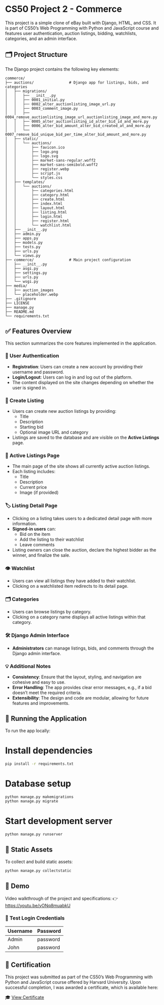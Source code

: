 # CS50 Project 2 - Commerce

This project is a simple clone of eBay built with Django, HTML, and CSS. It is part of CS50’s Web Programming with Python and JavaScript course and features user authentication, auction listings, bidding, watchlists, categories, and an admin interface.

## 🗂️ Project Structure

The Django project contains the following key elements:

```
commerce/
├── auctions/                # Django app for listings, bids, and categories
│   ├── migrations/
│   │   ├── __init__.py
│   │   ├── 0001_initial.py
│   │   ├── 0002_alter_auctionlisting_image_url.py
│   │   ├── 0003_comment_image.py
│   │   ├── 0004_remove_auctionlisting_image_url_auctionlisting_image_and_more.py
│   │   ├── 0005_alter_auctionlisting_id_alter_bid_id_and_more.py
│   │   ├── 0006_alter_bid_amount_alter_bid_created_at_and_more.py
│   │   └── 0007_remove_bid_unique_bid_per_time_alter_bid_amount_and_more.py
│   ├── static/
│   │   └── auctions/
│   │       ├── favicon.ico
│   │       ├── logo.png
│   │       ├── logo.svg
│   │       ├── market-sans-regular.woff2
│   │       ├── market-sans-semibold.woff2
│   │       ├── register.webp
│   │       ├── script.js
│   │       └── styles.css
│   ├── templates/
│   │   └── auctions/
│   │       ├── categories.html
│   │       ├── category.html
│   │       ├── create.html
│   │       ├── index.html
│   │       ├── layout.html
│   │       ├── listing.html
│   │       ├── login.html
│   │       ├── register.html
│   │       └── watchlist.html
│   ├── __init__.py
│   ├── admin.py
│   ├── apps.py
│   ├── models.py
│   ├── tests.py
│   ├── urls.py
│   └── views.py
├── commerce/                # Main project configuration
│   ├── __init__.py
│   ├── asgi.py
│   ├── settings.py
│   ├── urls.py
│   └── wsgi.py
├── media/
│   ├── auction_images
│   └── placeholder.webp
├── .gitignore
├── LICENSE
├── manage.py
├── README.md
└── requirements.txt
```

## ✅ Features Overview

This section summarizes the core features implemented in the application.

### 🔑 User Authentication
  - **Registration**: Users can create a new account by providing their username and password.
  - **Login/Logout**: Users can log in and log out of the platform.
  - The content displayed on the site changes depending on whether the user is signed in.

### 📝 Create Listing
  - Users can create new auction listings by providing:
    - Title
    - Description
    - Starting bid
    - Optional image URL and category
  - Listings are saved to the database and are visible on the **Active Listings** page.

### 📄 Active Listings Page
  - The main page of the site shows all currently active auction listings.
  - Each listing includes:
    - Title
    - Description
    - Current price
    - Image (if provided)

### 🏷️ Listing Detail Page
  - Clicking on a listing takes users to a dedicated detail page with more information.
  - **Signed-in users** can:
    - Bid on the item
    - Add the listing to their watchlist
    - Leave comments
  - Listing owners can close the auction, declare the highest bidder as the winner, and finalize the sale.

### 👁️ Watchlist
  - Users can view all listings they have added to their watchlist.
  - Clicking on a watchlisted item redirects to its detail page.

### 🗂️ Categories
  - Users can browse listings by category.
  - Clicking on a category name displays all active listings within that category.

### 🛠️ Django Admin Interface
  - **Administrators** can manage listings, bids, and comments through the Django admin interface.

### 💡 Additional Notes
  - **Consistency**: Ensure that the layout, styling, and navigation are cohesive and easy to use.
  - **Error Handling**: The app provides clear error messages, e.g., if a bid doesn’t meet the required criteria.
  - **Extensibility**: The design and code are modular, allowing for future features and improvements.

## 🚀 Running the Application

To run the app locally:

# Install dependencies

```bash
pip install -r requirements.txt
```

# Database setup

```bash
python manage.py makemigrations
python manage.py migrate
```

# Start development server

```bash
python manage.py runserver
```

## 🧱 Static Assets

To collect and build static assets:

```bash
python manage.py collectstatic
```

## 🎥 Demo

Video walkthrough of the project and specifications:
👉 https://youtu.be/yONq8muabkU

### 🔐 Test Login Credentials

| Username | Password |
|----------|----------|
|  Admin   | password |
|  John    | password |

## 📜 Certification
This project was submitted as part of the CS50’s Web Programming with Python and JavaScript course offered by Harvard University.
Upon successful completion, I was awarded a certificate, which is available here:

🎓 [View Certificate](https://certificates.cs50.io/6f5116d0-882d-4fc1-9dc6-0c96c5d4c7b1.pdf)
